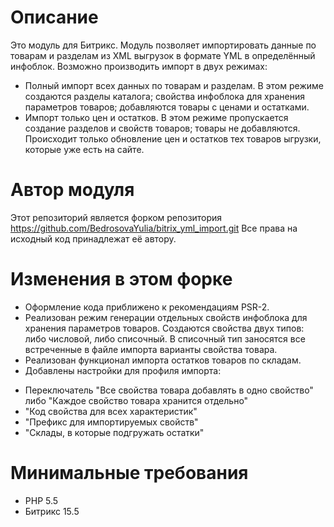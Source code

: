 # Описание

Это модуль для Битрикс. Модуль позволяет импортировать данные по товарам и разделам из XML выгрузок в формате YML в определённый инфоблок.
Возможно производить импорт в двух режимах:
* Полный импорт всех данных по товарам и разделам. В этом режиме создаются разделы каталога; свойства инфоблока для хранения параметров товаров; добавляются товары с ценами и остатками.
* Импорт только цен и остатков. В этом режиме пропускается создание разделов и свойств товаров; товары не добавляются. Происходит только обновление цен и остатков тех товаров ыгрузки, которые уже есть на сайте.

# Автор модуля

Этот репозиторий является форком репозитория https://github.com/BedrosovaYulia/bitrix_yml_import.git Все права на исходный код принадлежат её автору.

# Изменения в этом форке

* Оформление кода приближено к рекомендациям PSR-2.
* Реализован режим генерации отдельных свойств инфоблока для хранения параметров товаров. Создаются свойства двух типов: либо числовой, либо списочный. В списочный тип заносятся все встреченные в файле импорта варианты свойства товара.
* Реализован функционал импорта остатков товаров по складам.
* Добавлены настройки для профиля импорта:

 -  Переключатель "Все свойства товара добавлять в одно свойство" либо "Каждое свойство товара хранится отдельно"
 -  "Код свойства для всех характеристик"
 -  "Префикс для импортируемых свойств"
 -  "Склады, в которые подгружать остатки"

# Минимальные требования

* PHP 5.5
* Битрикс 15.5
